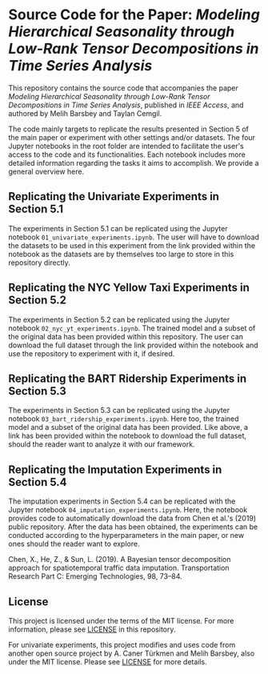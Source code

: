 # Source Code for the Paper: _Modeling Hierarchical Seasonality through Low-Rank Tensor Decompositions in Time Series Analysis_

This repository contains the source code that accompanies the paper _Modeling Hierarchical Seasonality through Low-Rank Tensor Decompositions in Time Series Analysis_, published in _IEEE Access_, and authored by Melih Barsbey and Taylan Cemgil.

The code mainly targets to replicate the results presented in Section 5 of the main paper or experiment with other settings and/or datasets. The four Jupyter notebooks in the root folder are intended to facilitate the user's access to the code and its functionalities. Each notebook includes more detailed information regarding the tasks it aims to accomplish. We provide a general overview here.

## Replicating the Univariate Experiments in Section 5.1

The experiments in Section 5.1 can be replicated using the Jupyter notebook `01_univariate_experiments.ipynb`. The user will have to download the datasets to be used in this experiment from the link provided within the notebook as the datasets are by themselves too large to store in this repository directly.

## Replicating the NYC Yellow Taxi Experiments in Section 5.2

The experiments in Section 5.2 can be replicated using the Jupyter notebook `02_nyc_yt_experiments.ipynb`. The trained model and a subset of the original data has been provided within this repository. The user can download the full dataset through the link provided within the notebook and use the repository to experiment with it, if desired.

## Replicating the BART Ridership Experiments in Section 5.3

The experiments in Section 5.3 can be replicated using the Jupyter notebook `03_bart_ridership_experiments.ipynb`. Here too, the trained model and a subset of the original data has been provided. Like above, a link has been provided within the notebook to download the full dataset, should the reader want to analyze it with our framework.

## Replicating the Imputation Experiments in Section 5.4

The imputation experiments in Section 5.4 can be replicated with the Jupyter notebook `04_imputation_experiments.ipynb`. Here, the notebook provides code to automatically download the data from Chen et al.'s (2019) public repository. After the data has been obtained, the experiments can be conducted according to the hyperparameters in the main paper, or new ones should the reader want to explore.

Chen, X., He, Z., & Sun, L. (2019). A Bayesian tensor decomposition approach for spatiotemporal traffic data imputation. Transportation Research Part C: Emerging Technologies, 98, 73–84.

## License

This project is licensed under the terms of the MIT license. For more information, please see [LICENSE](/LICENSE) in this repository.

For univariate experiments, this project modifies and uses code from another open source project by A. Caner Türkmen and Melih Barsbey, also under the MIT license. Please see [LICENSE](/lrhs/univariate/LICENSE) for more details.